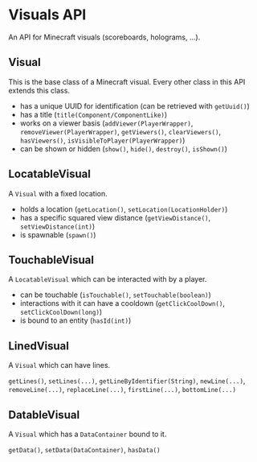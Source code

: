 # Visuals API
An API for Minecraft visuals (scoreboards, holograms, ...).

## Visual
This is the base class of a Minecraft visual. Every other class in this API extends this class.  

* has a unique UUID for identification (can be retrieved with `getUuid()`)
* has a title (`title(Component/ComponentLike)`)
* works on a viewer basis (`addViewer(PlayerWrapper)`, `removeViewer(PlayerWrapper)`, `getViewers()`, `clearViewers()`, `hasViewers()`, `isVisibleToPlayer(PlayerWrapper)`)
* can be shown or hidden (`show()`, `hide()`, `destroy()`, `isShown()`)

## LocatableVisual
A `Visual` with a fixed location.  

* holds a location (`getLocation()`, `setLocation(LocationHolder)`)
* has a specific squared view distance (`getViewDistance()`, `setViewDistance(int)`)
* is spawnable (`spawn()`)

## TouchableVisual
A `LocatableVisual` which can be interacted with by a player.  

* can be touchable (`isTouchable()`, `setTouchable(boolean)`)
* interactions with it can have a cooldown (`getClickCoolDown()`, `setClickCoolDown(long)`)
* is bound to an entity (`hasId(int)`)

## LinedVisual
A `Visual` which can have lines.

`getLines()`, `setLines(...)`, `getLineByIdentifier(String)`, `newLine(...)`, `removeLine(...)`, `replaceLine(...)`, `firstLine(...)`, `bottomLine(...)`

## DatableVisual
A `Visual` which has a `DataContainer` bound to it.

`getData()`, `setData(DataContainer)`, `hasData()`